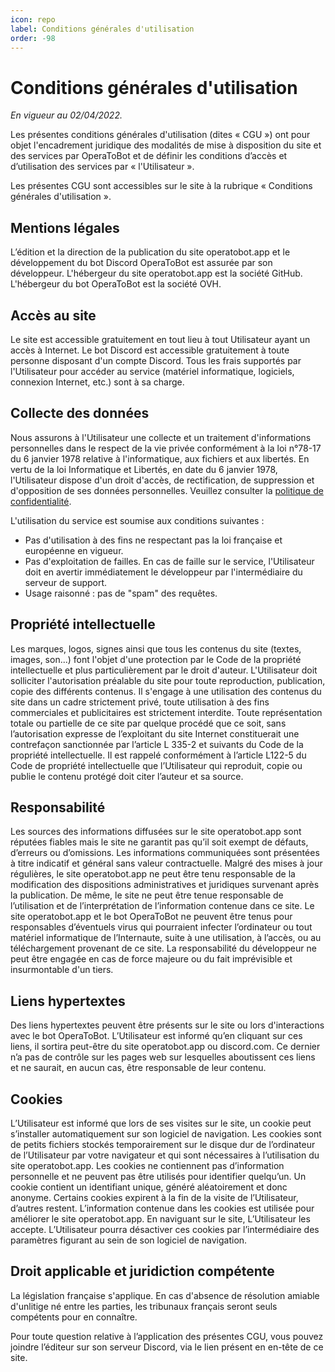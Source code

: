 ```yaml
---
icon: repo
label: Conditions générales d'utilisation
order: -98
---
```


# Conditions générales d'utilisation
*En vigueur au 02/04/2022.*

Les présentes conditions générales d'utilisation (dites « CGU ») ont pour objet l'encadrement juridique des modalités de mise à disposition du site et des services par OperaToBot et de définir les conditions d’accès et d’utilisation des services par « l'Utilisateur ».

Les présentes CGU sont accessibles sur le site à la rubrique « Conditions générales d'utilisation ».

## Mentions légales
L’édition et la direction de la publication du site operatobot.app et le développement du bot Discord OperaToBot est assurée par son développeur.
L'hébergeur du site operatobot.app est la société GitHub.
L'hébergeur du bot OperaToBot est la société OVH.

## Accès au site
Le site est accessible gratuitement en tout lieu à tout Utilisateur ayant un accès à Internet. Le bot Discord est accessible gratuitement à toute personne disposant d'un compte Discord. Tous les frais supportés par l'Utilisateur pour accéder au service (matériel informatique, logiciels, connexion Internet, etc.) sont à sa charge.



## Collecte des données
Nous assurons à l'Utilisateur une collecte et un traitement d'informations personnelles dans le respect de la vie privée conformément à la loi n°78-17 du 6 janvier 1978 relative à l'informatique, aux fichiers et aux libertés. En vertu de la loi Informatique et Libertés, en date du 6 janvier 1978, l'Utilisateur dispose d'un droit d'accès, de rectification, de suppression et d'opposition de ses données personnelles. Veuillez consulter la [politique de confidentialité](https://operatobot.app/legal/privacy).

L'utilisation du service est soumise aux conditions suivantes :
- Pas d'utilisation à des fins ne respectant pas la loi française et européenne en vigueur.
- Pas d'exploitation de failles. En cas de faille sur le service, l'Utilisateur doit en avertir immédiatement le développeur par l'intermédiaire du serveur de support.
- Usage raisonné : pas de "spam" des requêtes.

## Propriété intellectuelle
Les marques, logos, signes ainsi que tous les contenus du site (textes, images, son...) font l'objet d'une protection par le Code de la propriété intellectuelle et plus particulièrement par le droit d'auteur. L'Utilisateur doit solliciter l'autorisation préalable du site pour toute reproduction, publication, copie des différents contenus. Il s'engage à une utilisation des contenus du site dans un cadre strictement privé, toute utilisation à des fins commerciales et publicitaires est strictement interdite. Toute représentation totale ou partielle de ce site par quelque procédé que ce soit, sans l’autorisation expresse de l’exploitant du site Internet constituerait une contrefaçon sanctionnée par l’article L 335-2 et suivants du Code de la propriété intellectuelle. Il est rappelé conformément à l’article L122-5 du Code de propriété intellectuelle que l’Utilisateur qui reproduit, copie ou publie le contenu protégé doit citer l’auteur et sa source.

## Responsabilité
Les sources des informations diffusées sur le site operatobot.app sont réputées fiables mais le site ne garantit pas qu’il soit exempt de défauts, d’erreurs ou d’omissions. Les informations communiquées sont présentées à titre indicatif et général sans valeur contractuelle. Malgré des mises à jour régulières, le site operatobot.app ne peut être tenu responsable de la modification des dispositions administratives et juridiques survenant après la publication. De même, le site ne peut être tenue responsable de l’utilisation et de l’interprétation de l’information contenue dans ce site. Le site operatobot.app et le bot OperaToBot ne peuvent être tenus pour responsables d’éventuels virus qui pourraient infecter l’ordinateur ou tout matériel informatique de l’Internaute, suite à une utilisation, à l’accès, ou au téléchargement provenant de ce site. La responsabilité du développeur ne peut être engagée en cas de force majeure ou du fait imprévisible et insurmontable d'un tiers.

## Liens hypertextes
Des liens hypertextes peuvent être présents sur le site ou lors d'interactions avec le bot OperaToBot. L’Utilisateur est informé qu’en cliquant sur ces liens, il sortira peut-être du site operatobot.app ou discord.com. Ce dernier n’a pas de contrôle sur les pages web sur lesquelles aboutissent ces liens et ne saurait, en aucun cas, être responsable de leur contenu.

## Cookies
L’Utilisateur est informé que lors de ses visites sur le site, un cookie peut s’installer automatiquement sur son logiciel de navigation. Les cookies sont de petits fichiers stockés temporairement sur le disque dur de l’ordinateur de l’Utilisateur par votre navigateur et qui sont nécessaires à l’utilisation du site operatobot.app. Les cookies ne contiennent pas d’information personnelle et ne peuvent pas être utilisés pour identifier quelqu’un. Un cookie contient un identifiant unique, généré aléatoirement et donc anonyme. Certains cookies expirent à la fin de la visite de l’Utilisateur, d’autres restent. L’information contenue dans les cookies est utilisée pour améliorer le site operatobot.app. En naviguant sur le site, L’Utilisateur les accepte. L’Utilisateur pourra désactiver ces cookies par l’intermédiaire des paramètres figurant au sein de son logiciel de navigation.

## Droit applicable et juridiction compétente
La législation française s'applique. En cas d'absence de résolution amiable d'unlitige né entre les parties, les tribunaux français seront seuls compétents pour en connaître.

Pour toute question relative à l’application des présentes CGU, vous pouvez joindre l’éditeur sur son serveur Discord, via le lien présent en en-tête de ce site.